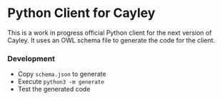 # Python Client for Cayley

This is a work in progress official Python client for the next version of Cayley.
It uses an OWL schema file to generate the code for the client.

### Development

- Copy `schema.json` to generate
- Execute `python3 -m generate`
- Test the generated code
